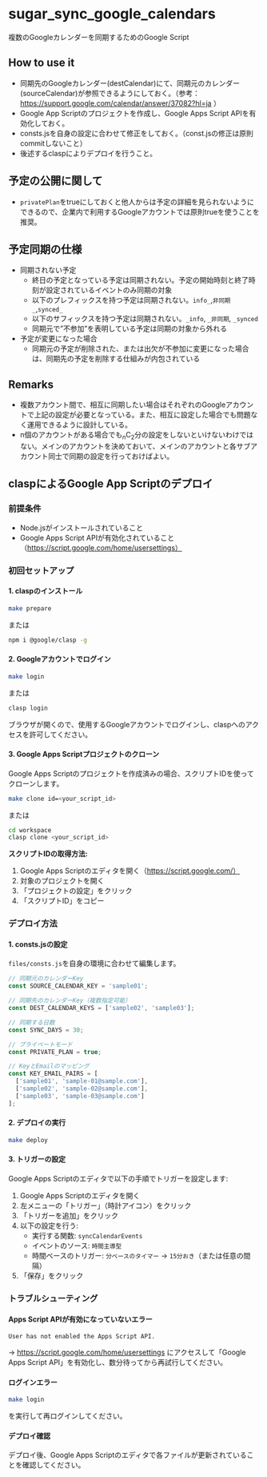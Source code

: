 # sugar_sync_google_calendars
複数のGoogleカレンダーを同期するためのGoogle Script

## How to use it
- 同期先のGoogleカレンダー(destCalendar)にて、同期元のカレンダー(sourceCalendar)が参照できるようにしておく。（参考：https://support.google.com/calendar/answer/37082?hl=ja ）
- Google App Scriptのプロジェクトを作成し、Google Apps Script APIを有効化しておく。
- consts.jsを自身の設定に合わせて修正をしておく。（const.jsの修正は原則commitしないこと）
- 後述するclaspによりデプロイを行うこと。

## 予定の公開に関して
- `privatePlan`をtrueにしておくと他人からは予定の詳細を見られないようにできるので、企業内で利用するGoogleアカウントでは原則trueを使うことを推奨。

## 予定同期の仕様
- 同期されない予定
  - 終日の予定となっている予定は同期されない。予定の開始時刻と終了時刻が設定されているイベントのみ同期の対象
  - 以下のプレフィックスを持つ予定は同期されない。`info_`,`非同期_`,`synced_`
  - 以下のサフィックスを持つ予定は同期されない。`_info`, `_非同期`, `_synced`
  - 同期元で”不参加”を表明している予定は同期の対象から外れる
- 予定が変更になった場合
  - 同期元の予定が削除された、または出欠が不参加に変更になった場合は、同期先の予定を削除する仕組みが内包されている

## Remarks
- 複数アカウント間で、相互に同期したい場合はそれぞれのGoogleアカウントで上記の設定が必要となっている。また、相互に設定した場合でも問題なく運用できるように設計している。
- n個のアカウントがある場合でも$\text{}_{n}\mathrm{C}_{2}$分の設定をしないといけないわけではない。メインのアカウントを決めておいて、メインのアカウントと各サブアカウント同士で同期の設定を行っておけばよい。

## claspによるGoogle App Scriptのデプロイ

### 前提条件
- Node.jsがインストールされていること
- Google Apps Script APIが有効化されていること（https://script.google.com/home/usersettings）

### 初回セットアップ

#### 1. claspのインストール
```bash
make prepare
```
または
```bash
npm i @google/clasp -g
```

#### 2. Googleアカウントでログイン
```bash
make login
```
または
```bash
clasp login
```
ブラウザが開くので、使用するGoogleアカウントでログインし、claspへのアクセスを許可してください。

#### 3. Google Apps Scriptプロジェクトのクローン
Google Apps Scriptのプロジェクトを作成済みの場合、スクリプトIDを使ってクローンします。
```bash
make clone id=<your_script_id>
```
または
```bash
cd workspace
clasp clone <your_script_id>
```

**スクリプトIDの取得方法:**
1. Google Apps Scriptのエディタを開く（https://script.google.com/）
2. 対象のプロジェクトを開く
3. 「プロジェクトの設定」をクリック
4. 「スクリプトID」をコピー

### デプロイ方法

#### 1. consts.jsの設定
`files/consts.js`を自身の環境に合わせて編集します。
```javascript
// 同期元のカレンダーKey
const SOURCE_CALENDAR_KEY = 'sample01';

// 同期先のカレンダーKey（複数指定可能）
const DEST_CALENDAR_KEYS = ['sample02', 'sample03'];

// 同期する日数
const SYNC_DAYS = 30;

// プライベートモード
const PRIVATE_PLAN = true;

// KeyとEmailのマッピング
const KEY_EMAIL_PAIRS = [
  ['sample01', 'sample-01@sample.com'],
  ['sample02', 'sample-02@sample.com'],
  ['sample03', 'sample-03@sample.com']
];
```

#### 2. デプロイの実行
```bash
make deploy
```

#### 3. トリガーの設定
Google Apps Scriptのエディタで以下の手順でトリガーを設定します:
1. Google Apps Scriptのエディタを開く
2. 左メニューの「トリガー」（時計アイコン）をクリック
3. 「トリガーを追加」をクリック
4. 以下の設定を行う:
   - 実行する関数: `syncCalendarEvents`
   - イベントのソース: `時間主導型`
   - 時間ベースのトリガー: `分ベースのタイマー` → `15分おき`（または任意の間隔）
5. 「保存」をクリック

### トラブルシューティング

#### Apps Script APIが有効になっていないエラー
```
User has not enabled the Apps Script API.
```
→ https://script.google.com/home/usersettings にアクセスして「Google Apps Script API」を有効化し、数分待ってから再試行してください。

#### ログインエラー
```bash
make login
```
を実行して再ログインしてください。

#### デプロイ確認
デプロイ後、Google Apps Scriptのエディタで各ファイルが更新されていることを確認してください。